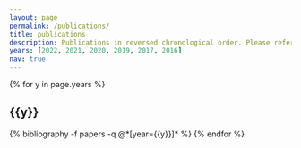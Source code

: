 ```yaml
---
layout: page
permalink: /publications/
title: publications
description: Publications in reversed chronological order. Please refer to the project page for papers' PDFs and other materials, such as slides and videos. Generated by jekyll-scholar.
years: [2022, 2021, 2020, 2019, 2017, 2016]
nav: true
---
```


<div class="publications">

{% for y in page.years %}
  <h2 class="year">{{y}}</h2>
  {% bibliography -f papers -q @*[year={{y}}]* %}
{% endfor %}

</div>
